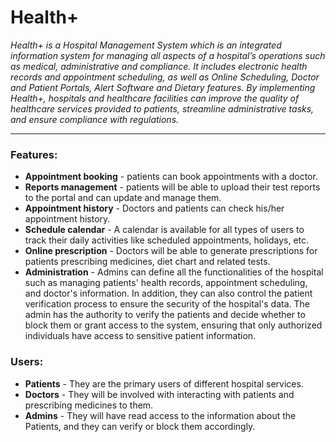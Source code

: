 # Health+
_Health+ is a Hospital Management System which is an integrated information system for managing all aspects of a hospital’s operations such as medical, administrative and compliance. It includes electronic health records and appointment scheduling, as well as Online Scheduling, Doctor and Patient Portals, Alert Software and Dietary features. By implementing Health+, hospitals and healthcare facilities can improve the quality of healthcare services provided to patients, streamline administrative tasks, and ensure compliance with regulations._
___

### Features:
- **Appointment booking** - patients can book appointments with a doctor.
- **Reports management** - patients will be able to upload their test reports to the portal and can update and manage them.
- **Appointment history** - Doctors and patients can check his/her appointment history.
- **Schedule calendar** - A calendar is available for all types of users to track their daily activities like scheduled appointments, holidays, etc.
- **Online prescription** - Doctors will be able to generate prescriptions for patients prescribing medicines, diet chart and related tests.
- **Administration** - Admins can define all the functionalities of the hospital such as managing patients' health records, appointment scheduling, and doctor's information. In addition, they can also control the patient verification process to ensure the security of the hospital's data. The admin has the authority to verify the patients and decide whether to block them or grant access to the system, ensuring that only authorized individuals have access to sensitive patient information.


### Users:
- **Patients** - They are the primary users of different hospital services.
- **Doctors** - They will be involved with interacting with patients and prescribing medicines to them.
- **Admins** - They will have read access to the information about the Patients, and they can verify or block them accordingly.